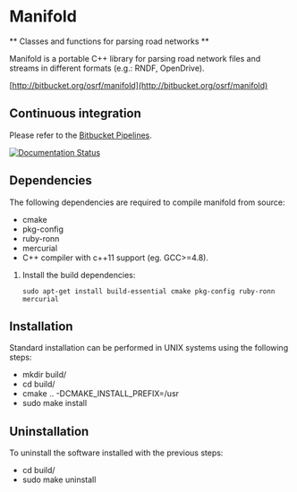 # Manifold

** Classes and functions for parsing road networks **

Manifold is a portable C++ library for parsing road network files and streams in
different formats (e.g.: RNDF, OpenDrive).

  [http://bitbucket.org/osrf/manifold](http://bitbucket.org/osrf/manifold)

## Continuous integration

Please refer to the [Bitbucket Pipelines](https://bitbucket.org/osrf/manifold/addon/pipelines/home#!/).

[![Documentation Status](https://readthedocs.org/projects/manifold/badge/?version=latest)](https://readthedocs.org/projects/manifold/?badge=latest)


## Dependencies

The following dependencies are required to compile manifold from source:

 - cmake
 - pkg-config
 - ruby-ronn
 - mercurial
 - C++ compiler with c++11 support (eg. GCC>=4.8).

1. Install the build dependencies:

    ```
    sudo apt-get install build-essential cmake pkg-config ruby-ronn mercurial
    ```

## Installation

Standard installation can be performed in UNIX systems using the following
steps:

 - mkdir build/
 - cd build/
 - cmake .. -DCMAKE_INSTALL_PREFIX=/usr
 - sudo make install

## Uninstallation

To uninstall the software installed with the previous steps:

 - cd build/
 - sudo make uninstall